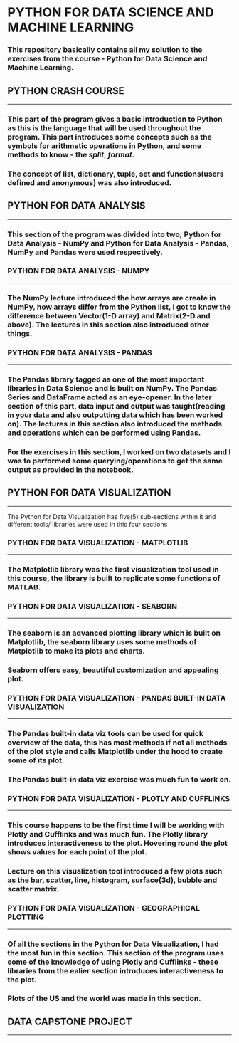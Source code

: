 # **PYTHON FOR DATA SCIENCE AND MACHINE LEARNING**

### This repository basically contains all my solution to the exercises from the course - Python for Data Science and Machine Learning.

## **PYTHON CRASH COURSE**

___

### This part of the program gives a basic introduction to Python as this is the language that will be used throughout the program. This part introduces some concepts such as the symbols for arithmetic operations in Python, and some methods to know - the _split_, _format_.

### The concept of list, dictionary, tuple, set and functions(users defined and anonymous) was also introduced.


## **PYTHON FOR DATA ANALYSIS**

___

### This section of the program was divided into two; Python for Data Analysis - NumPy and Python for Data Analysis - Pandas, NumPy and Pandas were used respectively.

### **PYTHON FOR DATA ANALYSIS - NUMPY**

___

### The NumPy lecture introduced the how arrays are create in NumPy, how arrays differ from the Python list, I got to know the difference between Vector(1-D array) and Matrix(2-D and above). The lectures in this section also introduced other things.

### **PYTHON FOR DATA ANALYSIS - PANDAS**

___

### The Pandas library tagged as one of the most important libraries in Data Science and is built on NumPy. The Pandas Series and DataFrame acted as an eye-opener. In the later section of this part, data input and output was taught(reading in your data and also outputting data which has been worked on). The lectures in this section also introduced the methods and operations which can be performed using Pandas.

### For the exercises in this section, I worked on two datasets and I was to performed some querying/operations to get the same output as provided in the notebook.

## **PYTHON FOR DATA VISUALIZATION**
___

The Python for Data Visualization has five(5) sub-sections within it and different tools/ libraries were used in this four sections

### **PYTHON FOR DATA VISUALIZATION - MATPLOTLIB**

___

### The Matplotlib library was the first visualization tool used in this course, the library is built to replicate some functions of MATLAB.

### **PYTHON FOR DATA VISUALIZATION - SEABORN**

___

### The seaborn is an advanced plotting library which is built on Matplotlib, the seaborn library uses some methods of Matplotlib to make its plots and charts. 

### Seaborn offers easy, beautiful customization and appealing plot.

### **PYTHON FOR DATA VISUALIZATION - PANDAS BUILT-IN DATA VISUALIZATION**

___

### The Pandas built-in data viz tools can be used for quick overview of the data, this has most methods if not all methods of the plot style and calls Matplotlib under the hood to create some of its plot.

### The Pandas built-in data viz exercise was much fun to work on.

### **PYTHON FOR DATA VISUALIZATION - PLOTLY AND CUFFLINKS**

___

### This course happens to be the first time I will be working with Plotly and Cufflinks and was much fun. The Plotly library introduces interactiveness to the plot. Hovering round the plot shows values for each point of the plot. 

### Lecture on this visualization tool introduced a few plots such as the bar, scatter, line, histogram, surface(3d), bubble and scatter matrix.

### **PYTHON FOR DATA VISUALIZATION - GEOGRAPHICAL PLOTTING**

___

### Of all the sections in the Python for Data Visualization, I had the most fun in this section. This section of the program uses some of the knowledge of using Plotly and Cufflinks - these libraries from the ealier section introduces interactiveness to the plot.

### Plots of the US and the world was made in this section.

## **DATA CAPSTONE PROJECT**

___
